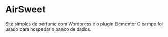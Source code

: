 # AirSweet
Site simples de perfume com Wordpress e o plugin Elementor
O xampp foi usado para hospedar o banco de dados.
